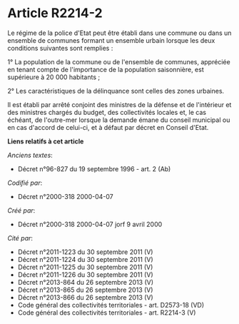 # Article R2214-2

Le régime de la police d'Etat peut être établi dans une commune ou dans un ensemble de communes formant un ensemble urbain
lorsque les deux conditions suivantes sont remplies :

1° La population de la commune ou de l'ensemble de communes, appréciée en tenant compte de l'importance de la population
saisonnière, est supérieure à 20 000 habitants ;

2° Les caractéristiques de la délinquance sont celles des zones urbaines.

Il est établi par arrêté conjoint des ministres de la défense et de l'intérieur et des ministres chargés du budget, des
collectivités locales et, le cas échéant, de l'outre-mer lorsque la demande émane du conseil municipal ou en cas d'accord de
celui-ci, et à défaut par décret en Conseil d'Etat.

**Liens relatifs à cet article**

_Anciens textes_:

  - Décret n°96-827 du 19 septembre 1996 - art. 2 (Ab)

_Codifié par_:

  - Décret n°2000-318 2000-04-07

_Créé par_:

  - Décret n°2000-318 2000-04-07 jorf 9 avril 2000

_Cité par_:

  - Décret n°2011-1223 du 30 septembre 2011 (V)
  - Décret n°2011-1224 du 30 septembre 2011 (V)
  - Décret n°2011-1225 du 30 septembre 2011 (V)
  - Décret n°2011-1226 du 30 septembre 2011 (V)
  - Décret n°2013-864 du 26 septembre 2013 (V)
  - Décret n°2013-865 du 26 septembre 2013 (V)
  - Décret n°2013-866 du 26 septembre 2013 (V)
  - Code général des collectivités territoriales - art. D2573-18 (VD)
  - Code général des collectivités territoriales - art. R2214-3 (V)

